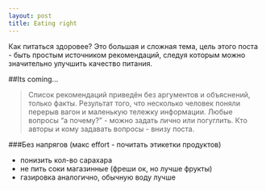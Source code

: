 ```yaml
---
layout: post
title: Eating right
---
```


Как питаться здоровее? Это большая и сложная тема, цель этого поста - быть простым источником рекомендаций, следуя которым можно значительно улучшить качество питания.

##Its coming...
<blockquote class="block green-block">
 	<p>Список рекомендаций приведён без аргументов и объяснений, только факты. Результат того, что несколько человек поняли перерыв вагон и маленькую тележку информации. Любые вопросы “а почему?” - можно задать лично или погуглить. Кто авторы и кому задавать вопросы - внизу поста.</p>
</blockquote>

###Без напрягов (макс effort - почитать этикетки продуктов) 
* понизить кол-во сарахара
 * не пить соки магазинные (фреши ок, но лучше фрукты)
 * газировка аналогично, обычную воду лучше
